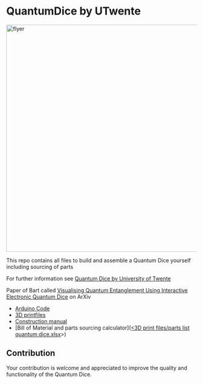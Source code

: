 # QuantumDice by UTwente

<img src="images/Quantum_Dice_Flyer.png" alt="flyer" width="600"/>

This repo contains all files to build and assemble a Quantum Dice yourself including sourcing of parts

For further information see [Quantum Dice by University of Twente](ut.onl/quantumdice)

Paper of Bart called [Visualising Quantum Entanglement Using Interactive Electronic Quantum Dice](https://arxiv.org/abs/2510.04931) on ArXiv

- [Arduino Code](https://github.com/qlab-utwente/Quantum-Dice-by-UTwente/tree/main/Arduino)
- [3D printfiles](https://github.com/qlab-utwente/Quantum-Dice-by-UTwente/tree/main/3D%20print%20files)
- [Construction manual](<3D print files/ConstructionManual.md>)
- [Bill of Material and parts sourcing calculator]([<3D print files/parts list quantum dice.xlsx](https://github.com/qlab-utwente/Quantum-Dice-by-UTwente/blob/main/3D%20print%20files/Bill%20of%20Material%20quantum%20dice.xlsx)>)

## Contribution

Your contribution is welcome and appreciated to improve the quality and functionality of the Quantum Dice.
